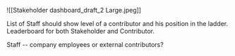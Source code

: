 ![[Stakeholder dashboard_draft_2 Large.jpeg]]

List of Staff should show level of a contributor and his position in the ladder. Leaderboard for both Stakeholder and Contributor.

Staff -- company employees or external contributors?